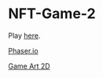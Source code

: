 # NFT-Game-2

Play [here](https://douglasdl.github.io/NFT-Game-2/index.html).

[Phaser.io](https://phaser.io/)

[Game Art 2D](https://www.gameart2d.com/)
